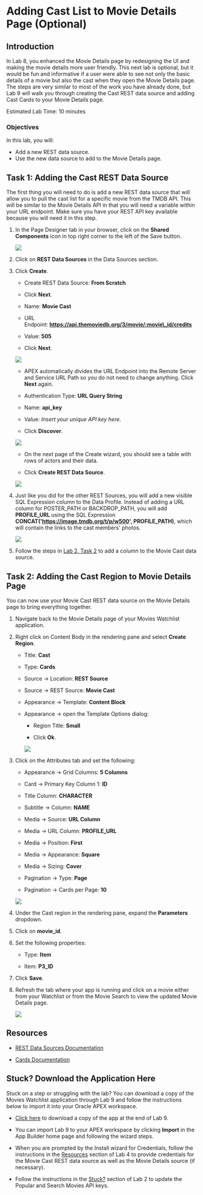 # Adding Cast List to Movie Details Page (Optional)

## Introduction
In Lab 8, you enhanced the Movie Details page by redesigning the UI and making the movie details more user friendly. This next lab is optional, but it would be fun and informative if a user were able to see not only the basic details of a movie but also the cast when they open the Movie Details page. The steps are very similar to most of the work you have already done, but Lab 9 will walk you through creating the Cast REST data source and adding Cast Cards to your Movie Details page.

Estimated Lab Time: 10 minutes

### Objectives
In this lab, you will:  
- Add a new REST data source.  
- Use the new data source to add to the Movie Details page.

## Task 1: Adding the Cast REST Data Source
The first thing you will need to do is add a new REST data source that will allow you to pull the cast list for a specific movie from the TMDB API. This will be similar to the Movie Details API in that you will need a variable within your URL endpoint. Make sure you have your REST API key available because you will need it in this step.

1. In the Page Designer tab in your browser, click on the **Shared Components** icon in top right corner to the left of the Save button.

    ![](images/click-shared-components-edit.png " ")

2. Click on **REST Data Sources** in the Data Sources section.

3. Click **Create**.

    * Create REST Data Source: **From Scratch**

    * Click **Next**.

    * Name: **Movie Cast**

    * URL Endpoint: **https://api.themoviedb.org/3/movie/:movie\_id/credits**

    * Value: **505**

    * Click **Next**.

    ![](images/create-cast-source-step-2-edit.png " ")

    * APEX automatically divides the URL Endpoint into the Remote Server and Service URL Path so you do not need to change anything. Click **Next** again.
    
    * Authentication Type: **URL Query String**

    * Name: **api\_key**

    * Value: *Insert your unique API key here.*

    * Click **Discover**.

    ![](images/create-cast-source-auth-edit.png " ")
    
    * On the next page of the Create wizard, you should see a table with rows of actors and their data.

    * Click **Create REST Data Source**.

    ![](images/discover-cast-edit.png " ")
    
4. Just like you did for the other REST Sources, you will add a new visible SQL Expression column to the Data Profile. Instead of adding a URL column for POSTER\_PATH or BACKDROP\_PATH, you will add **PROFILE\_URL** using the SQL Expression **CONCAT('https://image.tmdb.org/t/p/w500', PROFILE_PATH)**, which will contain the links to the cast members' photos.

    ![](images/add-profile-edit.png " ")

5. Follow the steps in <a href="?lab=creating-rest-sources#Task2:EditingTheRESTSourceDataProfile" target="_blank">Lab 2, Task 2</a> to add a column to the Movie Cast data source.

## Task 2: Adding the Cast Region to Movie Details Page
You can now use your Movie Cast REST data source on the Movie Details page to bring everything together.

1. Navigate back to the Movie Details page of your Movies Watchlist application.

2. Right click on Content Body in the rendering pane and select **Create Region**.

    * Title: **Cast**

    * Type: **Cards**

    * Source → Location: **REST Source**

    * Source → REST Source: **Movie Cast**

    * Appearance → Template: **Content Block**

    * Appearance → open the Template Options dialog:

        - Region Title: **Small**

        - Click **Ok**.

        ![](images/cast-region-template-options-edit.png " ")

3. Click on the Attributes tab and set the following:

    * Appearance → Grid Columns: **5 Columns**

    * Card → Primary Key Column 1: **ID**

    * Title Column: **CHARACTER**

    * Subtitle → Column: **NAME**

    * Media → Source: **URL Column**

    * Media → URL Column: **PROFILE\_URL**

    * Media → Position: **First**

    * Media → Appearance: **Square**

    * Media → Sizing: **Cover**

    * Pagination → Type: **Page**

    * Pagination → Cards per Page: **10**

    ![](images/cast-attributes-scrolling-edit.png " ")

4. Under the Cast region in the rendering pane, expand the **Parameters** dropdown.

5. Click on **movie\_id**.

6. Set the following properties:

    * Type: **Item**

    * Item: **P3\_ID**

7. Click **Save**.

8. Refresh the tab where your app is running and click on a movie either from your Watchlist or from the Movie Search to view the updated Movie Details page.

    ![](images/cast-app-view.png " ")

## Resources

- [REST Data Sources Documentation](https://docs.oracle.com/en/database/oracle/application-express/21.1/htmdb/managing-REST-data-sources.html#GUID-93D7A596-03A9-48AF-9FC9-6538BCC25DED)  

- [Cards Documentation](https://docs.oracle.com/en/database/oracle/application-express/21.1/htmdb/managing-cards.html#GUID-0F5699C1-D198-4951-9E9C-175F6D79936B)  

## Stuck? Download the Application Here
Stuck on a step or struggling with the lab? You can download a copy of the Movies Watchlist application through Lab 9 and follow the instructions below to import it into your Oracle APEX workspace.

- [Click here](./files/lab9.sql) to download a copy of the app at the end of Lab 9.

- You can import Lab 9 to your APEX workspace by clicking **Import** in the App Builder home page and following the wizard steps.

- When you are prompted by the Install wizard for Credentials, follow the instructions in the <a href="?lab=creating-movie-details-page#Resources" target="_blank">Resources</a> section of Lab 4 to provide credentials for the Movie Cast REST data source as well as the Movie Details source (if necessary).

- Follow the instructions in the <a href="?lab=creating-rest-sources#Stuck?DownloadtheApplicationHere" target="_blank">Stuck?</a> section of Lab 2 to update the Popular and Search Movies API keys.